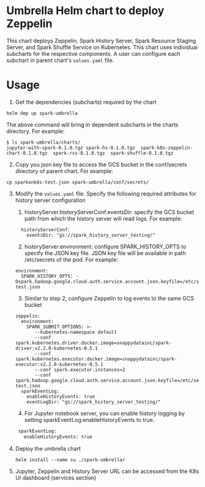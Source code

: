 # Umbrella Helm chart to deploy Zeppelin
This chart deploys Zeppelin, Spark History Server, Spark Resource Staging Server, 
and Spark Shuffle Service on Kubernetes. This chart uses individual subcharts for 
the respective components. A user can configure each subchart in parent chart's 
`values.yaml` file.

# Usage
1. Get the dependencies (subcharts) required by the chart
  ```
  helm dep up spark-umbrella
  ```
  The above command will bring in dependent subcharts in the charts directory. For example:
  
  ```
  $ ls spark-umbrella/charts/
  jupyter-with-spark-0.1.0.tgz spark-hs-0.1.0.tgz  spark-k8s-zeppelin-chart-0.1.0.tgz  spark-rss-0.1.0.tgz  spark-shuffle-0.1.0.tgz

  ```
  
2. Copy you json key file to access the GCS bucket in the conf/secrets directory of parent chart.
  For example:
  
  ```
  cp sparkonk8s-test.json spark-umbrella/conf/secrets/
  ```

3. Modify the  `values.yaml` file. Specify the following required attributes for history server configuration
    1. historyServer.historyServerConf.eventsDir: specify the GCS bucket path from which the history 
    server will read logs. For example:
    ```
      historyServerConf:
        eventsDir: "gs://spark_history_server_testing/"
    ```
    2. historyServer.environment: configure SPARK_HISTORY_OPTS to specify the JSON key file. JSON key file will 
    be available in path /etc/secrets of the pod. For example:
     ```
     environment:
       SPARK_HISTORY_OPTS: -Dspark.hadoop.google.cloud.auth.service.account.json.keyfile=/etc/secrets/sparkonk8s-test.json
     ```
     3. Similar to step 2, configure Zeppelin to log events to the same GCS bucket
     ```
     zeppelin:
       environment:
         SPARK_SUBMIT_OPTIONS: >-
            --kubernetes-namespace default
            --conf spark.kubernetes.driver.docker.image=snappydatainc/spark-driver:v2.2.0-kubernetes-0.5.1
            --conf spark.kubernetes.executor.docker.image=snappydatainc/spark-executor:v2.2.0-kubernetes-0.5.1
            --conf spark.executor.instances=2
            --conf spark.hadoop.google.cloud.auth.service.account.json.keyfile=/etc/secrets/sparkonk8s-test.json
       sparkEventLog:
         enableHistoryEvents: true
         eventLogDir: "gs://spark_history_server_testing/"
     ```
     4. For Jupyter notebook server, you can enable history logging by setting sparkEventLog.enableHistoryEvents to true.
     ```python
      sparkEventLog:
        enableHistoryEvents: true
     ```
       
4.  Deploy the umbrella chart
    ```
    helm install --name su ./spark-umbrella/
    ```
    
5. Jupyter, Zeppelin and History Server URL can be accessed from the K8s UI dashboard (services section)
